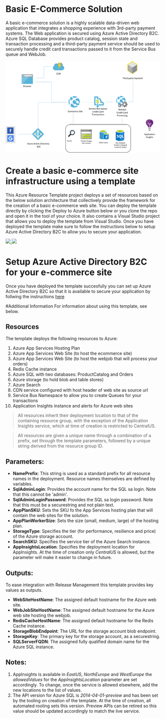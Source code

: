 # Basic E-Commerce Solution
A basic e-commerce solution is a highly scalable data-driven web application that integrates a shopping experience with 3rd-party payment systems. The Web application is secured using Azure Active Directory B2C. Azure SQL Database provides product catalog, session state and transaction processing and a third-party payment service should be used to securely handle credit card transactions passed to it from the Service Bus queue and WebJob. 

![Basic Ecommerce Solution Architecture](SaaSecommerce/Docs/media/BasicEcommerceSolutionArchitecture.png)

# Create a basic e-commerce site infrastructure using a template
This Azure Resource Template project deploys a set of resources based on the below solution architecture that collectively provide the framework for the creation of a basic e-commerce web site. You can deploy the template directly by clicking the Deploy to Azure button below or you clone the repo and open it in the tool of your choice. It also contains a Visual Studio project that allows you to deploy the template from Visual Studio. Once you have deployed the template make sure to follow the instructions below to setup Azure Active Directory B2C to allow you to secure your application. 

<a href="https://portal.azure.com/#create/Microsoft.Template/uri/https%3A%2F%2Fraw.githubusercontent.com%2FBritBoy70%2Fazure-solutions-basic-ecommerce%2Fmaster%2FSaaSecommerce%2FTemplates%2Fazuredeploy.json" target="_blank">
    <img src="http://azuredeploy.net/deploybutton.png"/>
</a>
<a href="http://armviz.io/#/?load=https://raw.githubusercontent.com/BritBoy70/azure-solutions-basic-ecommerce/master/SaaSecommerce/Templates/azuredeploy.json" target="_blank">
    <img src="http://armviz.io/visualizebutton.png"/>
</a>

# Setup Azure Active Directory B2C for your e-commerce site
Once you have deployed the template succesfully you can set up Azure Active Directory B2C so that it is available to secure your application by follwing the instructions [here](SaaSecommerce/Docs/ADB2CSetup.md)

#Additional Information
For information about using this template, see below.

## Resources
The template deploys the following resources to Azure:

1. Azure App Services Hosting Plan
2. Azure App Services Web Site (to host the ecommerce site)
3. Azure App Services Web Site (to host the webjob that will process your orders)
4. Redis Cache instance
5. Azure SQL with two databases: ProductCatalog and Orders
6. Azure storage (to hold blob and table stores)
7. Azure Search
8. CDN service configured with host header of web site as source url
9. Service Bus Namespace to allow you to create Queues for your transactions
10. Application Insights instance and alerts for Azure web sites

> All resources inherit their deployment location to that of the containing resource group, with the exception of the Application Insights service, which at time of creation is restricted to CentralUS.

> All resources are given a unique name through a combination of a prefix, set through the template parameters, followed by a unique string derived from the resource group ID.

## Parameters:
* __NamePrefix__: This string is used as a standard prefix for all resource names in the deployment. Resource names themselves are defined by variables.
* __SqlAdminLogin__: Provides the account name for the SQL sa login. Note that this cannot be 'admin'.
* __SqlAdminLoginPassword__: Provides the SQL sa login password. Note that this must be a securestring and not plain text.
* __AppPlanSKU__: Sets the SKU fo the App Services hosting plan that will contain the web sites for the solution.
* __AppPlanWorkerSize__: Sets the size (small, medium, large) of the hosting plan.
* __StorageType__: Specifies the tier (for performance, resilience and price) of the Azure storage account.
* __SearchSKU__: Specifies the service tier of the Azure Search instance.
* __AppInsightsLocation__: Specifies the deployment location for AppInsights. At the time of creation only *CentralUS* is allowed, but the parameter will make it easier to change in future.

## Outputs:
To ease integration with Release Management this template provides key values as outputs.
* __WebSiteHostName__: The assigned default hostname for the Azure web site.
* __WebJobSiteHostName__: The assigned default hostname for the Azure web site hosting the webjob.
* __RedisCacheHostName__: The assigned default hsotname for the Redis Cache instance.
* __StorageBlobEndpoint__: The URL for the storage account blob endpoint.
* __StorageKey__: The primary key for the storage account, as a securestring.
* __SQLServerFQDN__: The assigned fully qualified domain name for the Azure SQL instance.


## Notes:
1. AppInsights is available in *EastUS*, *NorthEurope* and *WestEurope* the *allowedValues* for the *AppInsightsLocation* parameter are set accordingly. To change, once the service is allowed elsewhere, add the new locations to the list of values.
2. The API version for Azure SQL is *2014-04-01-preview* and has been set by the tooling on creation of the template. At the time of creation, all automated rooling sets this version. Preview APIs can be retired so this value should be updated accordingly to match the live service.
